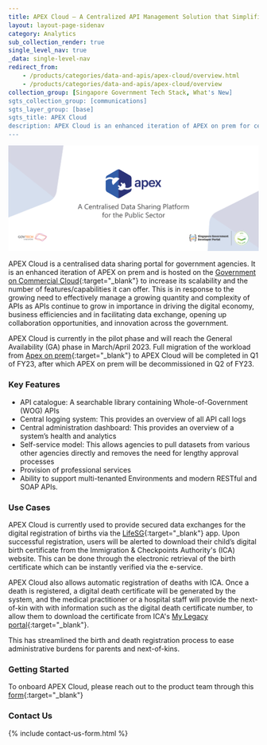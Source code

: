 ```yaml
---
title: APEX Cloud – A Centralized API Management Solution that Simplifies the Adoption, Management, and Security of APIs
layout: layout-page-sidenav
category: Analytics
sub_collection_render: true
single_level_nav: true
_data: single-level-nav
redirect_from:
    - /products/categories/data-and-apis/apex-cloud/overview.html
    - /products/categories/data-and-apis/apex-cloud/overview
collection_group: [Singapore Government Tech Stack, What's New]
sgts_collection_group: [communications]
sgts_layer_group: [base]
sgts_title: APEX Cloud
description: APEX Cloud is an enhanced iteration of APEX on prem for centralised data sharing within the government. Find out more here!
---
```


![APEX header banner for the Singapore Government Developer Portal](/assets/img/APEX-HeaderBanner-v1.png)

APEX Cloud is a centralised data sharing portal for government agencies. It is an enhanced iteration of APEX on prem and is hosted on the [Government on Commercial Cloud](https://www.developer.tech.gov.sg/products/categories/infrastructure-and-hosting/government-on-commercial-cloud/overview.html){:target="_blank"} to increase its scalability and the number of features/capabilities it can offer. This is in response to the growing need to effectively manage a growing quantity and complexity of APIs as APIs continue to grow in importance in driving the digital economy, business efficiencies and in facilitating data exchange, opening up collaboration opportunities, and innovation across the government. 

APEX Cloud is currently in the pilot phase and will reach the General Availability (GA) phase in March/April 2023. Full migration of the workload from [Apex on prem](https://www.developer.tech.gov.sg/products/categories/data-and-apis/apex/overview.html){:target="_blank"} to APEX Cloud will be completed in Q1 of FY23, after which APEX on prem will be decommissioned in Q2 of FY23. 

### Key Features
- API catalogue: A searchable library containing Whole-of-Government (WOG) APIs
- Central logging system: This provides an overview of all API call logs
- Central administration dashboard: This provides an overview of a system’s health and analytics
- Self-service model: This allows agencies to pull datasets from various other agencies directly and removes the need for lengthy approval processes
- Provision of professional services
- Ability to support multi-tenanted Environments and modern RESTful and SOAP APIs.

### Use Cases

APEX Cloud is currently used to provide secured data exchanges for the digital registration of births via the [LifeSG](https://www.developer.tech.gov.sg/products/categories/platform/lifesg/overview.html){:target="_blank"} app. Upon successful registration, users will be alerted to download their child’s digital birth certificate from the Immigration & Checkpoints Authority's (ICA) website. This can be done through the electronic retrieval of the birth certificate which can be instantly verified via the e-service.

APEX Cloud also allows automatic registration of deaths with ICA. Once a death is registered, a digital death certificate will be generated by the system, and the medical practitioner or a hospital staff will provide the next-of-kin with with information such as the digital death certificate number, to allow them to download the certificate from ICA's [My Legacy portal](https://mylegacy.life.gov.sg/){:target="_blank"}. 

This has streamlined the birth and death registration process to ease administrative burdens for parents and next-of-kins.

### Getting Started

To onboard APEX Cloud, please reach out to the product team through this [form](https://form.gov.sg/#!/62280856ba91100012050933){:target="_blank"} 

### Contact Us

{% include contact-us-form.html %}
